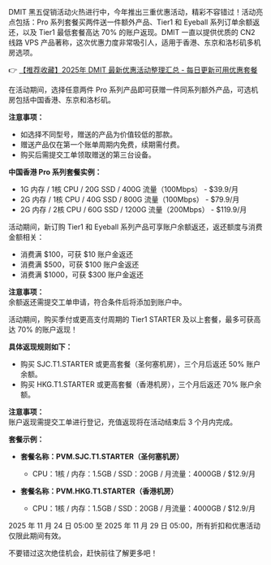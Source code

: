 
DMIT 黑五促销活动火热进行中，今年推出三重优惠活动，精彩不容错过！活动亮点包括：Pro 系列套餐买两件送一件额外产品、Tier1 和 Eyeball 系列订单余额返还，以及 Tier1 最低套餐高达 70% 的账户返现。DMIT 一直以提供优质的 CN2 线路 VPS 产品著称，这次优惠力度非常吸引人，适用于香港、东京和洛杉矶多机房选项。  

👉 [【推荐收藏】2025年 DMIT 最新优惠活动整理汇总 - 每日更新可用优惠套餐](https://bit.ly/dmit_coupon)


在活动期间，选择任意两件 Pro 系列产品即可获赠一件同系列额外产品，可选机房包括中国香港、东京和洛杉矶。

**注意事项：**  
- 如选择不同型号，赠送的产品为价值较低的那款。  
- 赠送产品仅在第一个账单周期内免费，续期需付费。  
- 购买后需提交工单领取赠送的第三台设备。  

**中国香港 Pro 系列套餐实例：**  
- 1G 内存 / 1核 CPU / 20G SSD / 400G 流量（100Mbps） - $39.9/月  
- 2G 内存 / 1核 CPU / 40G SSD / 800G 流量（100Mbps） - $79.9/月  
- 2G 内存 / 2核 CPU / 60G SSD / 1200G 流量（200Mbps） - $119.9/月  

活动期间，新订购 Tier1 和 Eyeball 系列产品可享账户余额返还，返还额度与消费金额相关：
- 消费满 $100，可获 $10 账户金返还  
- 消费满 $500，可获 $100 账户金返还  
- 消费满 $1000，可获 $300 账户金返还  

**注意事项：**  
余额返还需提交工单申请，符合条件后将添加到账户中。

活动期间，购买季付或更高支付周期的 Tier1 STARTER 及以上套餐，最多可获高达 70% 的账户返现！  

**具体返现规则如下：**
- 购买 SJC.T1.STARTER 或更高套餐（圣何塞机房），三个月后返还 50% 账户余额。  
- 购买 HKG.T1.STARTER 或更高套餐（香港机房），三个月后返还 70% 账户余额。  

**注意事项：**  
账户返现需提交工单进行登记，充值返现将在活动结束后 3 个月内完成。  

**套餐示例：**  
- **套餐名称：PVM.SJC.T1.STARTER（圣何塞机房）**   
  - CPU：1核 / 内存：1.5GB / SSD：20GB / 月流量：4000GB / $12.9/月  

- **套餐名称：PVM.HKG.T1.STARTER（香港机房）**   
  - CPU：1核 / 内存：1.5GB / SSD：20GB / 月流量：4000GB / $12.9/月  

2025 年 11 月 24 日 05:00 至 2025 年 11 月 29 日 05:00，所有折扣和优惠活动仅限此期间有效。

不要错过这次绝佳机会，赶快前往了解更多吧！
